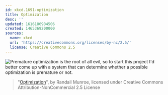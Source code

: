 ```yaml
---
id: xkcd.1691-optimization
title: Optimization
desc: ''
updated: 1616186984506
created: 1465369200000
sources:
  name: xkcd
  url: 'https://creativecommons.org/licenses/by-nc/2.5/'
  license: Creative Commons 2.5
---
```

![Premature optimization is the root of all evil, so to start this project I'd better come up with a system that can determine whether a possible optimization is premature or not.](https://imgs.xkcd.com/comics/optimization.png)
> "[Optimization](https://xkcd.com/1691/)", by Randall Munroe, licensed under Creative Commons Attribution-NonCommercial 2.5 License
